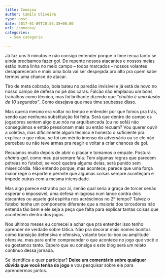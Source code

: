 ```yaml
---
title: Começou
author: Camilo Oliveira
type: post
date: 2017-01-09T20:56:38+00:00
url: /comecou/
categories:
  - Sem categoria

---
```

Já faz uns 5 minutos e não consigo entender porque o time recua tanto se ainda precisamos fazer gol. De repente nossos atacantes e nossos meias estão numa linha no meio campo &#8211; todos marcados &#8211; nossos volantes desapareceram e mais uma bola vai ser despejada pro alto pra quem sabe termos uma chance de atacar.

Tiro de meta cobrado, bola bateu no paredão invisível e já está de novo no nosso campo de defesa no pé dos caras. Falcão não emplacou um bons trabalhos como técnico, mas foi brilhante dizendo que _“chutão é uma ilusão de 10 segundos”_. Como desejava que meu time soubesse disso.

Mas queria mesmo era voltar no tempo e entender por que fomos pra trás, sendo que nenhuma substituição foi feita. Será que dentro de campo os jogadores sentem algo que nós na arquibancada (ou no sofá) não conseguimos e então pressionam mais ou então recuam? Vou querer ouvir a coletiva, mas dificilmente algum técnico é honesto o suficiente pra explicar o que rolou, se foi um mérito imenso do adversário ou se ele não percebeu ou não teve armas pra reagir e voltar a criar chances de gol.

Recuamos muito depois de abrir o placar e tomamos o empate. Postura _chama-gol_, como meu pai sempre fala. Tem algumas regras que parecem pétreas no futebol, se você quebra alguma delas, será punido sem misericórdia. Não entendo porque, mas acontece; parece que uma força maior rege o esporte e permite que algumas coisas sempre aconteçam e impede outras com a mesma intensidade.

Mas algo parece estranho por aí, senão qual seria a graça de torcer senão esperar o impossível, uma defesa milagrosa num lance contra dois atacantes ou aquele gol espírita nos acréscimos no 2º tempo? Talvez o futebol tenha um componente diferente que a maioria dos torcedores não entenda tão bem e ele seja a peça que falta para explicar tantas coisas que acontecem dentro dos jogos.

Nos últimos meses eu comecei a achar que pra entender isso tenho aprender de verdade sobre tática. Não pra decorar mais nomes bonitos como transição defensiva e ofensiva, volante box-to-box ou amplitude ofensiva, mas para enfim compreender o que acontece no jogo que você e eu gostamos tanto. Espero que eu consiga e este blog será um relato contínuo dessa jornada.

Se identifica e quer participar? **Deixe um comentário sobre qualquer dúvida que você tenha do jogo** e vou pesquisar sobre ele para aprendermos juntos.

<!-- Begin MailChimp Signup Form -->

<link href="//cdn-images.mailchimp.com/embedcode/classic-10_7.css" rel="stylesheet" type="text/css" />

<div id="mc_embed_signup">
</div>

<!--End mc_embed_signup-->
